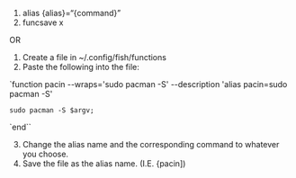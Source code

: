 1. alias {alias}=“{command}”
2. funcsave x

OR

1.  Create a file in ~/.config/fish/functions
2.  Paste the following into the file:

`function pacin --wraps='sudo pacman -S' --description 'alias pacin=sudo pacman -S'

`sudo pacman -S $argv;`

`end``

3. Change the alias name and the corresponding command to whatever you choose.
4. Save the file as the alias name. (I.E. {pacin])
